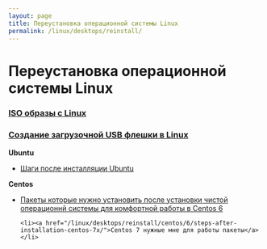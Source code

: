 ```yaml
---
layout: page
title: Переустановка операционной системы Linux
permalink: /linux/desktops/reinstall/
---
```


# Переустановка операционной системы Linux

### [ISO образы с Linux](/linux/desktops/reinstall/distrib/)

### [Создание загрузочной USB флешки в Linux](/linux/desktops/reinstall/linux-live-usb-flash/)


**Ubuntu**

<ul>
    <li><a href="/linux/desktops/reinstall/ubuntu/steps-after-installation-ubuntu/">Шаги после инсталляции Ubuntu</a>
    </li>
</ul>



**Centos**


<ul>
    <li><a href="/linux/desktops/reinstall/centos/6/steps-after-installation-centos-6x/">Пакеты которые нужно установить после установки чистой операционнй системы для комфортной работы в Centos 6</a>
    </li>

    <li><a href="/linux/desktops/reinstall/centos/6/steps-after-installation-centos-7x/">Centos 7 нужные мне для работы пакеты</a>
    </li>
</ul>
